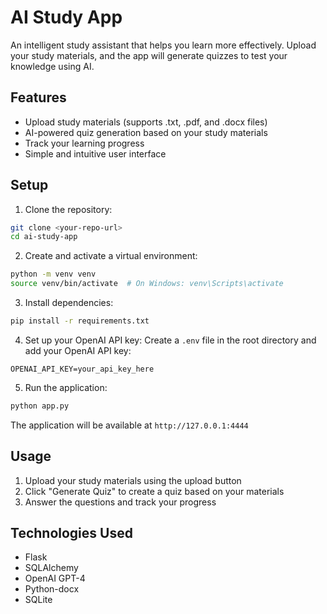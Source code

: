 # AI Study App

An intelligent study assistant that helps you learn more effectively. Upload your study materials, and the app will generate quizzes to test your knowledge using AI.

## Features

- Upload study materials (supports .txt, .pdf, and .docx files)
- AI-powered quiz generation based on your study materials
- Track your learning progress
- Simple and intuitive user interface

## Setup

1. Clone the repository:
```bash
git clone <your-repo-url>
cd ai-study-app
```

2. Create and activate a virtual environment:
```bash
python -m venv venv
source venv/bin/activate  # On Windows: venv\Scripts\activate
```

3. Install dependencies:
```bash
pip install -r requirements.txt
```

4. Set up your OpenAI API key:
Create a `.env` file in the root directory and add your OpenAI API key:
```
OPENAI_API_KEY=your_api_key_here
```

5. Run the application:
```bash
python app.py
```

The application will be available at `http://127.0.0.1:4444`

## Usage

1. Upload your study materials using the upload button
2. Click "Generate Quiz" to create a quiz based on your materials
3. Answer the questions and track your progress

## Technologies Used

- Flask
- SQLAlchemy
- OpenAI GPT-4
- Python-docx
- SQLite 